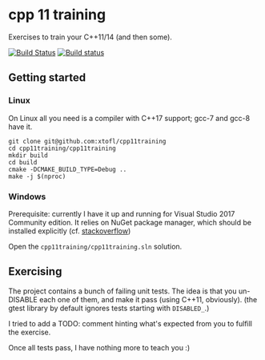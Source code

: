 # cpp 11 training 

Exercises to train your C++11/14 (and then some).

[![Build Status](https://travis-ci.org/xtofl/cpp11training.svg?branch=master)](https://travis-ci.org/xtofl/cpp11training)
[![Build status](https://xtofl.visualstudio.com/cpp11exercises/_apis/build/status/cpp11exercises-CI)](https://xtofl.visualstudio.com/cpp11exercises/_build/latest?definitionId=2)

## Getting started

### Linux

On Linux all you need is a compiler with C++17 support; gcc-7 and gcc-8 have it.

    git clone git@github.com:xtofl/cpp11training
    cd cpp11training/cpp11training
    mkdir build
    cd build
    cmake -DCMAKE_BUILD_TYPE=Debug ..
    make -j $(nproc)



### Windows

    
Prerequisite: currently I have it up and running for Visual Studio 2017 Community edition.  It relies on NuGet package manager, which should be installed explicitly (cf. [stackoverflow](http://stackoverflow.com/questions/42875451/cant-find-the-nuget-package-manager-in-visual-studio-2017))

Open the `cpp11training/cpp11training.sln` solution.


## Exercising

The project contains a bunch of failing unit tests.  The idea is that you un-DISABLE each one of them, and make it pass (using C++11, obviously).  (the gtest library by default ignores tests starting with `DISABLED_`.)

I tried to add a TODO: comment hinting what's expected from you to fulfill the exercise.

Once all tests pass, I have nothing more to teach you :)
